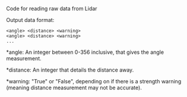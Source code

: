 Code for reading raw data from Lidar

Output data format:

```
<angle> <distance> <warning>
<angle> <distance> <warning>
...
```

*angle: An integer between 0-356 inclusive, that gives the angle measurement.

*distance: An integer that details the distance away.

*warning: "True" or "False", depending on if there is a strength warning (meaning distance measurement may not be accurate).
